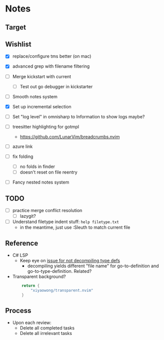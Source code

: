 # Notes

## Target

## Wishlist

- [x] replace/configure tms better (on mac)
- [x] advanced grep with filename filtering
- [ ] Merge kickstart with current 
  - [ ] Test out go debugger in kickstarter
- [ ] Smooth notes system
- [x] Set up incremental selection
- [ ] Set "log level" in omnisharp to Information to show logs maybe?
- [ ] treesitter highlighting for gotmpl
  - https://github.com/LunarVim/breadcrumbs.nvim
- [ ] azure link
- [ ] fix folding
  - [ ] no folds in finder
  - [ ] doesn't reset on file reentry
- [ ] Fancy nested notes system


## TODO
- [ ] practice merge conflict resolution
  - [ ] lazygit?
- [ ] Understand filetype indent stuff: `help filetype.txt`
  - in the meantime, just use :Sleuth to match current file

## Reference
- C# LSP
  - Keep eye on [issue for not decompiling type defs](https://github.com/Hoffs/omnisharp-extended-lsp.nvim/issues/26)
    - decompiling yields different "file name" for go-to-definition and go-to-type-definition. Related?
- Transparent background?
  ```lua
      return {
          "xiyaowong/transparent.nvim"
      }
  ```


## Process

- Upon each review:
  - Delete all completed tasks
  - Delete all irrelevant tasks
